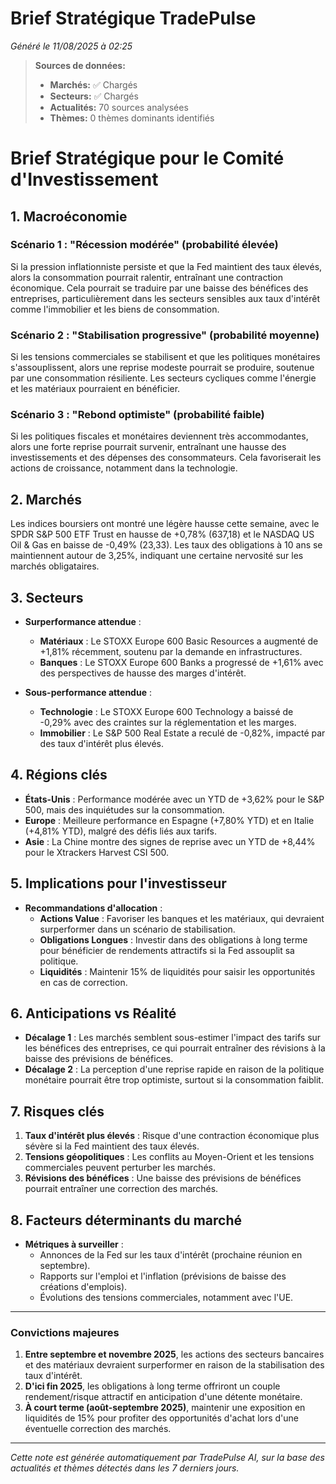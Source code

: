 # Brief Stratégique TradePulse

*Généré le 11/08/2025 à 02:25*

> **Sources de données:**
> - **Marchés:** ✅ Chargés
> - **Secteurs:** ✅ Chargés
> - **Actualités:** 70 sources analysées
> - **Thèmes:** 0 thèmes dominants identifiés

# Brief Stratégique pour le Comité d'Investissement

## 1. Macroéconomie

### Scénario 1 : "Récession modérée" (probabilité élevée)
Si la pression inflationniste persiste et que la Fed maintient des taux élevés, alors la consommation pourrait ralentir, entraînant une contraction économique. Cela pourrait se traduire par une baisse des bénéfices des entreprises, particulièrement dans les secteurs sensibles aux taux d'intérêt comme l'immobilier et les biens de consommation.

### Scénario 2 : "Stabilisation progressive" (probabilité moyenne)
Si les tensions commerciales se stabilisent et que les politiques monétaires s'assouplissent, alors une reprise modeste pourrait se produire, soutenue par une consommation résiliente. Les secteurs cycliques comme l'énergie et les matériaux pourraient en bénéficier.

### Scénario 3 : "Rebond optimiste" (probabilité faible)
Si les politiques fiscales et monétaires deviennent très accommodantes, alors une forte reprise pourrait survenir, entraînant une hausse des investissements et des dépenses des consommateurs. Cela favoriserait les actions de croissance, notamment dans la technologie.

## 2. Marchés
Les indices boursiers ont montré une légère hausse cette semaine, avec le SPDR S&P 500 ETF Trust en hausse de +0,78% (637,18) et le NASDAQ US Oil & Gas en baisse de -0,49% (23,33). Les taux des obligations à 10 ans se maintiennent autour de 3,25%, indiquant une certaine nervosité sur les marchés obligataires.

## 3. Secteurs
- **Surperformance attendue** : 
  - **Matériaux** : Le STOXX Europe 600 Basic Resources a augmenté de +1,81% récemment, soutenu par la demande en infrastructures.
  - **Banques** : Le STOXX Europe 600 Banks a progressé de +1,61% avec des perspectives de hausse des marges d'intérêt.
  
- **Sous-performance attendue** :
  - **Technologie** : Le STOXX Europe 600 Technology a baissé de -0,29% avec des craintes sur la réglementation et les marges.
  - **Immobilier** : Le S&P 500 Real Estate a reculé de -0,82%, impacté par des taux d'intérêt plus élevés.

## 4. Régions clés
- **États-Unis** : Performance modérée avec un YTD de +3,62% pour le S&P 500, mais des inquiétudes sur la consommation.
- **Europe** : Meilleure performance en Espagne (+7,80% YTD) et en Italie (+4,81% YTD), malgré des défis liés aux tarifs.
- **Asie** : La Chine montre des signes de reprise avec un YTD de +8,44% pour le Xtrackers Harvest CSI 500.

## 5. Implications pour l'investisseur
- **Recommandations d'allocation** :
  - **Actions Value** : Favoriser les banques et les matériaux, qui devraient surperformer dans un scénario de stabilisation.
  - **Obligations Longues** : Investir dans des obligations à long terme pour bénéficier de rendements attractifs si la Fed assouplit sa politique.
  - **Liquidités** : Maintenir 15% de liquidités pour saisir les opportunités en cas de correction.

## 6. Anticipations vs Réalité
- **Décalage 1** : Les marchés semblent sous-estimer l'impact des tarifs sur les bénéfices des entreprises, ce qui pourrait entraîner des révisions à la baisse des prévisions de bénéfices.
- **Décalage 2** : La perception d'une reprise rapide en raison de la politique monétaire pourrait être trop optimiste, surtout si la consommation faiblit.

## 7. Risques clés
1. **Taux d'intérêt plus élevés** : Risque d'une contraction économique plus sévère si la Fed maintient des taux élevés.
2. **Tensions géopolitiques** : Les conflits au Moyen-Orient et les tensions commerciales peuvent perturber les marchés.
3. **Révisions des bénéfices** : Une baisse des prévisions de bénéfices pourrait entraîner une correction des marchés.

## 8. Facteurs déterminants du marché
- **Métriques à surveiller** :
  - Annonces de la Fed sur les taux d'intérêt (prochaine réunion en septembre).
  - Rapports sur l'emploi et l'inflation (prévisions de baisse des créations d'emplois).
  - Évolutions des tensions commerciales, notamment avec l'UE.

---

### Convictions majeures
1. **Entre septembre et novembre 2025**, les actions des secteurs bancaires et des matériaux devraient surperformer en raison de la stabilisation des taux d'intérêt.
2. **D'ici fin 2025**, les obligations à long terme offriront un couple rendement/risque attractif en anticipation d'une détente monétaire.
3. **À court terme (août-septembre 2025)**, maintenir une exposition en liquidités de 15% pour profiter des opportunités d'achat lors d'une éventuelle correction des marchés.

---

*Cette note est générée automatiquement par TradePulse AI, sur la base des actualités et thèmes détectés dans les 7 derniers jours.*
